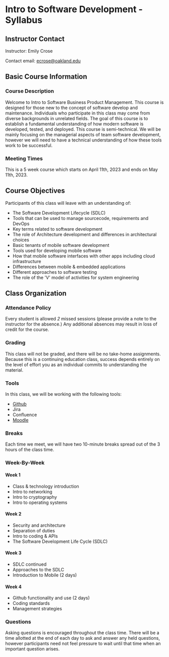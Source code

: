 # Intro to Software Development - Syllabus
## Instructor Contact
Instructor: Emily Crose

Contact email: ecrose@oakland.edu

## Basic Course Information
### Course Description
Welcome to Intro to Software Business Product Management. This course is designed for those new to the concept of software develop and maintenance. Individuals who participate in this class may come from diverse backgrounds in unrelated fields. The goal of this course is to establish a fundamental understanding of how modern software is developed, tested, and deployed. This course is semi-technical. We will be mainly focusing on the managerial aspects of team software development, however we will need to have a technical understanding of how these tools work to be successful.

### Meeting Times
This is a 5 week course which starts on April 11th, 2023 and ends on May 11th, 2023.

## Course Objectives

Participants of this class will leave with an understanding of:
* The Software Development Lifecycle (SDLC)
* Tools that can be used to manage sourcecode, requirements and DevOps
* Key terms related to software development
* The role of Architecture development and differences in architectural choices
* Basic tenants of mobile software development
* Tools used for developing mobile software
* How that mobile software interfaces with other apps including cloud infrastructure
* Differences between mobile & embedded applications
* Different approaches to software testing
* The role of the 'V' model of activities for system engineering

## Class Organization
### Attendance Policy
Every student is allowed *2* missed sessions (please provide a note to the instructor for the absence.) Any additional absences may result in loss of credit for the course.

### Grading
This class will not be graded, and there will be no take-home assignments. Because this is a continuing education class, success depends entirely on the level of effort you as an individual commits to understanding the material.

### Tools
In this class, we will be working with the following tools:
* [Github](https://github.com/hexa-decim8/ISBPM)
* Jira
* Confluence
* [Moodle](https://moodle.oakland.edu)

### Breaks
Each time we meet, we will have two 10-minute breaks spread out of the 3 hours of the class time. 

### Week-By-Week
#### Week 1
* Class & technology introduction
* Intro to networking
* Intro to cryptography
* Intro to operating systems

#### Week 2
* Security and architecture
* Separation of duties
* Intro to coding & APIs
* The Software Development Life Cycle (SDLC)

#### Week 3
* SDLC continued
* Approaches to the SDLC
* Introduction to Mobile (2 days)

#### Week 4
* Github functionality and use (2 days)
* Coding standards
* Management strategies

### Questions
Asking questions is encouraged throughout the class time. There will be a time allotted at the end of each day to ask and answer any held questions, however participants need not feel pressure to wait until that time when an important question arises. 

